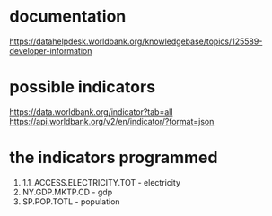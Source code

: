# documentation
https://datahelpdesk.worldbank.org/knowledgebase/topics/125589-developer-information

# possible indicators
https://data.worldbank.org/indicator?tab=all
https://api.worldbank.org/v2/en/indicator/?format=json

# the indicators programmed
1. 1.1_ACCESS.ELECTRICITY.TOT - electricity
2. NY.GDP.MKTP.CD - gdp
3. SP.POP.TOTL - population
